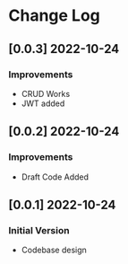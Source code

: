 # Change Log

## [0.0.3] 2022-10-24
### Improvements

- CRUD Works
- JWT added

## [0.0.2] 2022-10-24
### Improvements

- Draft Code Added

## [0.0.1] 2022-10-24
### Initial Version

- Codebase design
